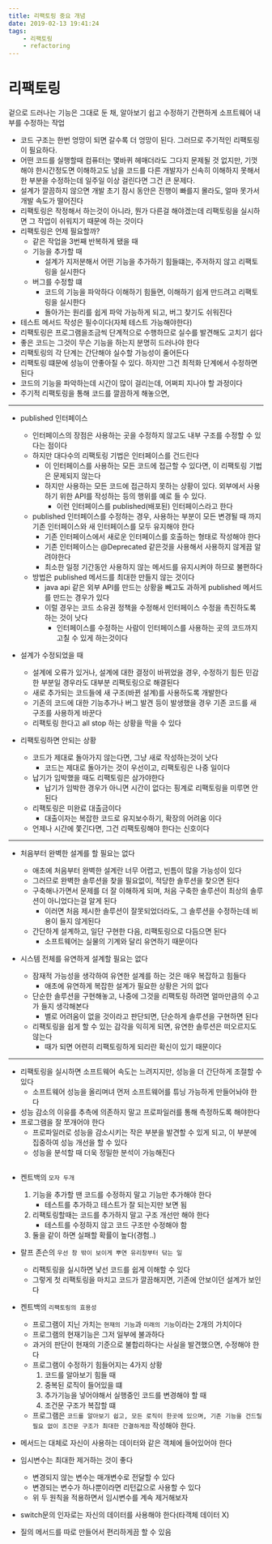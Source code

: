 ```yaml
---
title: 리팩토링 중요 개념  
date: 2019-02-13 19:41:24
tags:
    - 리팩토링
    - refactoring  
---
```


# 리팩토링 
겉으로 드러나는 기능은 그대로 둔 채, 알아보기 쉽고 수정하기 간편하게 소프트웨어 내부를 수정하는 작업  

- 코드 구조는 한번 엉망이 되면 갈수록 더 엉망이 된다. 그러므로 주기적인 리팩토링이 필요하다.  
- 어떤 코드를 실행할때 컴퓨터는 몇바퀴 헤매더라도 그다지 문제될 것 없지만, 기껏해야 한시간정도면 이해하고도 남을 코드를 다른 개발자가 신속히 이해하지 못해서 한 부분을 수정하는데 일주일 이상 걸린다면 그건 큰 문제다.  
- 설계가 깔끔하지 않으면 개발 초기 잠시 동안은 진행이 빠를지 몰라도, 얼마 못가서 개발 속도가 떨어진다  
- 리팩토링은 작정해서 하는것이 아니라, 뭔가 다른걸 해야겠는데 리팩토링을 실시하면 그 작업이 쉬워지기 때문에 하는 것이다  
- 리팩토링은 언제 필요할까?  
    - 같은 작업을 3번째 반복하게 됐을 때  
    - 기능을 추가할 때  
        - 설계가 지저분해서 어떤 기능을 추가하기 힘들떄는, 주저하지 않고 리팩토링을 실시한다  
    - 버그를 수정할 떄  
        - 코드의 기능을 파악하다 이해하기 힘들면, 이해하기 쉽게 만드려고 리팩토링을 실시한다  
        - 돌아가는 원리를 쉽게 파악 가능하게 되고, 버그 찾기도 쉬워진다  
- 테스트 메서드 작성은 필수이다(자체 테스트 가능해야한다)  
- 리팩토링은 프로그램을조금씩 단계적으로 수행하므로 실수를 발견해도 고치기 쉽다  
- 좋은 코드는 그것이 무슨 기능을 하는지 분명히 드러나야 한다  
- 리팩토링의 각 단계는 간단해야 실수할 가능성이 줄어든다  
- 리팩토링 떄문에 성능이 안좋아질 수 있다. 하지만 그건 최적화 단계에서 수정하면 된다  
- 코드의 기능을 파악하는데 시간이 많이 걸리는데, 어쩌피 지나야 할 과정이다  
- 주기적 리팩토링을 통해 코드를 깔끔하게 해놓으면, 

---

- published 인터페이스  
    - 인터페이스의 장점은 사용하는 곳을 수정하지 않고도 내부 구조를 수정할 수 있다는 점이다  
    - 하지만 대다수의 리팩토링 기법은 인터페이스를 건드린다  
        - 이 인터페이스를 사용하는 모든 코드에 접근할 수 있다면, 이 리팩토링 기법은 문제되지 않는다  
        - 하지만 사용하는 모든 코드에 접근하지 못하는 상황이 있다. 외부에서 사용하기 위한 API를 작성하는 등의 행위를 예로 들 수 있다.  
            - 이런 인터페이스를 published(배포된) 인터페이스라고 한다  
    - published 인터페이스를 수정하는 경우, 사용하는 부분이 모든 변경될 때 까지 기존 인터페이스와 새 인터페이스를 모두 유지해야 한다  
        - 기존 인터페이스에서 새로운 인터페이스를 호출하는 형태로 작성해야 한다  
        - 기존 인터페이스는 @Deprecated 같은것을 사용해서 사용하지 않게끔 알려야한다  
        - 최소한 일정 기간동안 사용하지 않는 메서드를 유지시켜야 하므로 불편하다  
    - 방법은 published 메서드를 최대한 만들지 않는 것이다  
        - java api 같은 외부 API를 만드는 상황을 빼고도 과하게 published 메서드를 만드는 경우가 있다  
        - 이럴 경우는 코드 소유권 정책을 수정해서 인터페이스 수정을 촉진하도록 하는 것이 낫다  
            - 인터페이스를 수정하는 사람이 인터페이스를 사용하는 곳의 코드까지 고칠 수 있게 하는것이다  

- 설계가 수정되었을 때  
    - 설계에 오류가 있거나, 설계에 대한 결정이 바뀌었을 경우, 수정하기 힘든 민감한 부분일 경우라도 대부분 리팩토링으로 해결된다  
    - 새로 추가되는 코드들에 새 구조(바뀐 설계)를 사용하도록 개발한다  
    - 기존의 코드에 대한 기능추가나 버그 발견 등이 발생했을 경우 기존 코드를 새 구조를 사용하게 바꾼다  
    - 리팩토링 한다고 all stop 하는 상황을 막을 수 있다  

- 리팩토링하면 안되는 상황  
    - 코드가 제대로 돌아가지 않는다면, 그냥 새로 작성하는것이 낫다  
        - 코드는 제대로 돌아가는 것이 우선이고, 리팩토링은 나중 일이다  
    - 납기가 임박했을 때도 리팩토링은 삼가야한다  
        - 납기가 임박한 경우가 아니면 시간이 없다는 핑계로 리팩토링을 미루면 안된다  
    - 리팩토링은 미완료 대출금이다  
        - 대출이자는 복잡한 코드로 유지보수하기, 확장의 어려움 이다  
    - 언제나 시간에 쫓긴다면, 그건 리팩토링해야 한다는 신호이다  

---

- 처음부터 완벽한 설계를 할 필요는 없다  
    - 애초에 처음부터 완벽한 설계란 너무 어렵고, 빈틈이 많을 가능성이 있다  
    - 그러므로 완벽한 솔루션을 찾을 필요없이, 적당한 솔루션을 찾으면 된다  
    - 구축해나가면서 문제를 더 잘 이해하게 되며, 처음 구축한 솔루션이 최상의 솔루션이 아니었다는걸 알게 된다  
        - 이러면 처음 제시한 솔루션이 잘못되었더라도, 그 솔루션을 수정하는데 비용이 들지 않게된다  
    - 간단하게 설계하고, 일단 구현한 다음, 리팩토링으로 다듬으면 된다  
        - 소프트웨어는 실물의 기계와 달리 유연하기 때문이다  

- 시스템 전체를 유연하게 설계할 필요는 없다  
    - 잠재적 가능성을 생각하여 유연한 설계를 하는 것은 매우 복잡하고 힘들다  
        - 애초에 유연하게 복잡한 설계가 필요한 상황은 거의 없다  
    - 단순한 솔루션을 구현해놓고, 나중에 그것을 리팩토링 하려면 얼마만큼의 수고가 들지 생각해본다  
        - 별로 어려움이 없을 것이라고 판단되면, 단순하게 솔루션을 구현하면 된다  
    - 리팩토링을 쉽게 할 수 있는 감각을 익히게 되면, 유연한 솔루션은 떠오르지도 않는다  
        - 때가 되면 어련히 리팩토링하게 되리란 확신이 있기 때문이다  

---

- 리팩토링을 실시하면 소프트웨어 속도는 느려지지만, 성능을 더 간단하게 조절할 수 있다  
    - 소프트웨어 성능을 올리며녀 먼저 소프트웨어를 튜닝 가능하게 만들어놔야 한다  
- 성능 감소의 이유를 추측에 의존하지 말고 프로파일러를 통해 측정하도록 해야한다  
- 프로그램을 잘 쪼개어야 한다  
    - 프로파일러로 성능을 감소시키는 작은 부분을 발견할 수 있게 되고, 이 부분에 집중하여 성능 개선을 할 수 있다  
    - 성능을 분석할 때 더욱 정밀한 분석이 가능해진다  

## 
- 켄트백의 `모자 두개`
    1. 기능을 추가할 땐 코드를 수정하지 말고 기능만 추가해야 한다  
        - 테스트를 추가하고 테스트가 잘 되는지만 보면 됨  
    2. 리팩토링할때는 코드를 추가하지 말고 구조 개선만 해야 한다  
        - 테스트를 수정하지 않고 코드 구조만 수정해야 함  
    3. 둘을 같이 하면 실패할 확률이 높다(경험..)  

- 랄프 존슨의 `우선 창 밖이 보이게 뿌연 유리창부터 닦는 일`  
    - 리팩토링을 실시하면 낯선 코드를 쉽게 이해할 수 있다  
    - 그렇게 첫 리팩토링을 마치고 코드가 깔끔해지면, 기존에 안보이던 설계가 보인다  

- 켄트백의 `리팩토링의 효용성`  
    - 프로그램이 지닌 가치는 `현재의 기능`과 `미래의 기능`이라는 2개의 가치이다  
    - 프로그램의 현재기능은 그저 일부에 불과하다  
    - 과거의 판단이 현재의 기준으로 불합리하다는 사실을 발견했으면, 수정해야 한다  
    - 프로그램이 수정하기 힘들어지는 4가지 상황  
        1. 코드를 알아보기 힘들 때  
        2. 중복된 로직이 들어있을 떄  
        3. 추가기능을 넣어야해서 실행중인 코드를 변경해야 할 때  
        4. 조건문 구조가 복잡할 떄  
    - 프로그램은 `코드를 알아보기 쉽고, 모든 로직이 한곳에 있으며, 기존 기능을 건드릴 필요 없이 조건문 구조가 최대한 간결하게끔` 작성해야 한다.  

- 메서드는 대체로 자신이 사용하는 데이터와 같은 객체에 들어있어야 한다  
- 임시변수는 최대한 제거하는 것이 좋다  
    - 변경되지 않는 변수는 매개변수로 전달할 수 있다  
    - 변경되는 변수가 하나뿐이라면 리턴값으로 사용할 수 있다  
    - 위 두 원칙을 적용하면서 임시변수를 계속 제거해보자  
- switch문의 인자로는 자신의 데이터를 사용해야 한다(타객체 데이터 X)  
- 질의 메서드를 따로 만들어서 편리하게끔 할 수 있음  

<!-- more -->